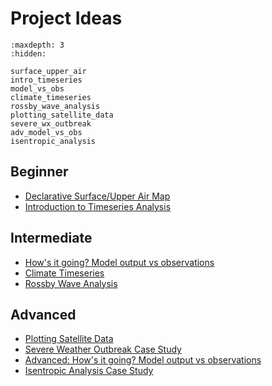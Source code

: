 Project Ideas
=============

```{toctree}
:maxdepth: 3
:hidden:

surface_upper_air
intro_timeseries
model_vs_obs
climate_timeseries
rossby_wave_analysis
plotting_satellite_data
severe_wx_outbreak
adv_model_vs_obs
isentropic_analysis
```

## Beginner

* [Declarative Surface/Upper Air Map](surface_upper_air.md)
* [Introduction to Timeseries Analysis](intro_timeseries.md)

## Intermediate

* [How's it going? Model output vs observations](model_vs_obs.md)
* [Climate Timeseries](climate_timeseries.md)
* [Rossby Wave Analysis](rossby_wave_analysis.md)

## Advanced

* [Plotting Satellite Data](plotting_satellite_data.md)
* [Severe Weather Outbreak Case Study](severe_wx_outbreak.md)
* [Advanced: How's it going? Model output vs observations](adv_model_vs_obs.md)
* [Isentropic Analysis Case Study](isentropic_analysis.md)
